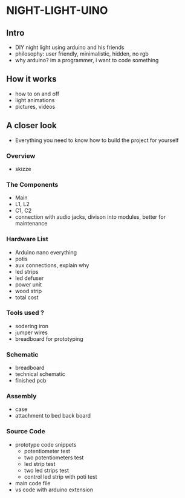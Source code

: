 # NIGHT-LIGHT-UINO

## Intro
- DIY night light using arduino and his friends
- philosophy: user friendly, minimalistic, hidden, no rgb
- why arduino? im a programmer, i want to code something

## How it works
- how to on and off
- light animations
- pictures, videos

## A closer look
- Everything you need to know how to build the project for yourself

### Overview
- skizze

### The Components
- Main
- L1, L2
- C1, C2
- connection with audio jacks, divison into modules, better for maintenance

### Hardware List
- Arduino nano everything
- potis
- aux connections, explain why
- led strips
- led defuser
- power unit
- wood strip
- total cost

### Tools used ?
- sodering iron
- jumper wires
- breadboard for prototyping

### Schematic
- breadboard
- technical schematic
- finished pcb

### Assembly
- case
- attachment to bed back board

### Source Code
- prototype code snippets
    - potentiometer test
    - two potentiometers test
    - led strip test
    - two led strips test
    - control led strip with poti test
- main code file
- vs code with arduino extension
